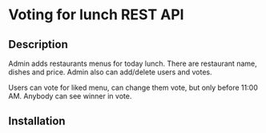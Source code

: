 # Voting for lunch REST API

## Description
Admin adds restaurants menus for today lunch.
There are restaurant name, dishes and price.
Admin also can add/delete users and votes.

Users can vote for liked menu, can change them vote,
but only before 11:00 AM. Anybody can see winner
in vote. 

## Installation 